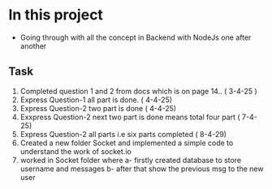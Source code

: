 # In this project
- Going through with all the concept in Backend with NodeJs one after another

## Task
1. Completed question 1 and 2 from docs which is on page 14.. ( 3-4-25 )
2. Express Question-1 all part is done.  ( 4-4-25)
3. Express Question-2 two part is done   ( 4-4-25)
4. Exxpress Question-2 next two part is done means total four part ( 7-4-25)
5. Express Question-2 all parts i.e six parts completed ( 8-4-29)
5. Created a new folder Socket and implemented a simple code to understand the work of socket.io
6. worked in Socket folder where
  a- firstly created database to store username and messages 
  b- after that show the previous msg to the new user
